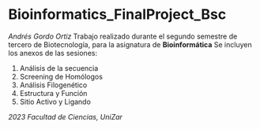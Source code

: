 # Bioinformatics_FinalProject_Bsc
*Andrés Gordo Ortiz*
Trabajo realizado durante el segundo semestre de tercero de Biotecnología, para la asignatura de **Bioinformática**
Se incluyen los anexos de las sesiones:
1. Análisis de la secuencia
2. Screening de Homólogos
3. Análisis Filogenético
4. Estructura y Función
5. Sitio Activo y Ligando

*2023 Facultad de Ciencias, UniZar*
